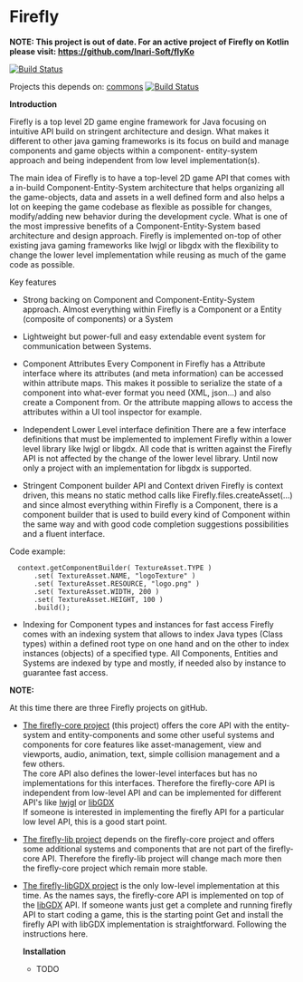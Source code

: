 # Firefly

**NOTE: This project is out of date. For an active project of Firefly on Kotlin please visit: https://github.com/Inari-Soft/flyKo**

[![Build Status](https://travis-ci.org/Inari-Soft/inari-firefly.svg?branch=master)](https://travis-ci.org/Inari-Soft/inari-firefly) 

Projects this depends on:
[commons](https://github.com/Inari-Soft/inari-commons) [![Build Status](https://travis-ci.org/Inari-Soft/inari-firefly.svg?branch=master)](https://travis-ci.org/Inari-Soft/inari-commons)

**Introduction**

Firefly is a top level 2D game engine framework for Java focusing on intuitive API build on stringent architecture and design.
What makes it different to other java gaming frameworks is its focus on build and manage components and game objects within a component-
entity-system approach and being independent from low level implementation(s).

The main idea of Firefly is to have a top-level 2D game API that comes with a in-build Component-Entity-System architecture that helps
organizing all the game-objects, data and assets in a well defined form and also helps a lot on keeping the game codebase as flexible 
as possible for changes, modify/adding new behavior during the development cycle. What is one of the most impressive benefits of a 
Component-Entity-System based architecture and design approach.
Firefly is implemented on-top of other existing java gaming frameworks like lwjgl or libgdx with the flexibility to change the lower level 
implementation while reusing as much of the game code as possible.


Key features

- Strong backing on Component and Component-Entity-System approach.
  Almost everything within Firefly is a Component or a Entity (composite of components) or a System

- Lightweight but power-full and easy extendable event system for communication between Systems.  

- Component Attributes
  Every Component in Firefly has a Attribute interface where its attributes (and meta information) can be accessed within attribute maps.
  This makes it possible to serialize the state of a component into what-ever format you need (XML, json...) and also create a Component from.
  Or the attribute mapping allows to access the attributes within a UI tool inspector for example. 

- Independent Lower Level interface definition
  There are a few interface definitions that must be implemented to implement Firefly within a lower level library like lwjgl or libgdx.
  All code that is written against the Firefly API is not affected by the change of the lower level library. 
  Until now only a project with an implementation for libgdx is supported.

- Stringent Component builder API and Context driven
  Firefly is context driven, this means no static method calls like Firefly.files.createAsset(...) and since almost everything within Firefly
  is a Component, there is a component builder that is used to build every kind of Component within the same way and with good code completion 
  suggestions possibilities and a fluent interface. 
  
Code example:

```
  context.getComponentBuilder( TextureAsset.TYPE )
      .set( TextureAsset.NAME, "logoTexture" )
      .set( TextureAsset.RESOURCE, "logo.png" )
      .set( TextureAsset.WIDTH, 200 )
      .set( TextureAsset.HEIGHT, 100 )
      .build();
```

- Indexing for Component types and instances for fast access
  Firefly comes with an indexing system that allows to index Java types (Class types) within a defined root type on one hand and on the other
  to index instances (objects) of a specified type. All Components, Entities and Systems are indexed by type and mostly, if needed also by instance
  to guarantee fast access.
  
**NOTE:**

At this time there are three Firefly projects on gitHub. 

- [The firefly-core project](https://github.com/Inari-Soft/inari-firefly) (this project) offers the core API with the entity-system and entity-components and some other useful systems and components for core features like asset-management, view and viewports, audio, animation, text, simple collision management and a few others.   
  The core API also defines the lower-level interfaces but has no implementations for this interfaces. Therefore the firefly-core API is independent from low-level API and can be implemented for different API's like [lwjgl](https://github.com/LWJGL/lwjgl) or [libGDX](https://github.com/libgdx/libgdx)   
  If someone is interested in implementing the firefly API for a particular low level API, this is a good start point.

- [The firefly-lib project](https://github.com/Inari-Soft/inari-firefly-lib) depends on the firefly-core project and offers some additional systems and components that are not part of the firefly-core API. 
  Therefore the firefly-lib project will change mach more then the firefly-core project which remain more stable.

- [The firefly-libGDX project](https://github.com/Inari-Soft/inari-firefly-libGDX) is the only low-level implementation at this time. As the names says, the firefly-core API is implemented on top of the [libGDX](https://github.com/libgdx/libgdx) API.
  If someone wants just get a complete and running firefly API to start coding a game, this is the starting point
  Get and install the firefly API with libGDX implementation is straightforward. Following the instructions here.
  
  **Installation**
  
  - TODO



